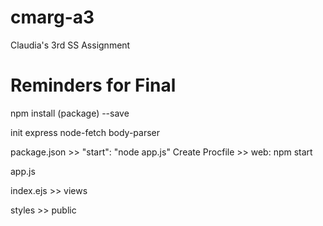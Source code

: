 # cmarg-a3
Claudia's 3rd SS Assignment




# Reminders for Final

npm install (package) --save

init
express
node-fetch
body-parser

package.json >> "start": "node app.js"
Create Procfile  >> web: npm start

app.js

index.ejs >> views

styles >> public

